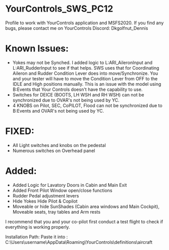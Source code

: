 # YourControls_SWS_PC12
Profile to work with YourControls application and MSFS2020. If you find any bugs, please contact me on YourControls Discord: Dkgolfnut_Dennis 

# Known Issues:
  - Yokes may not be Synched. I added logic to L:ARI_AileronInput and L:ARI_RudderInput to see if that helps. SWS uses that for Coordinating Aileron and Rudder
     Condition Lever does into move/Synchronize. You and your tester will have to move the Condition Lever from OFF to the IDLE and High  positions manually.
     This is an issue with the model using B:Events that Your Controls doesn't have the capability to use.
  - Switches for DEICE (BOOTS, LH WSH and RH WSH) can not be synchronized due to OVAR's not being used by YC.
  - 4 KNOBS on Pilot, SEC, CoPILOT, Flood can not be synchronized due to B:Events and OVAR's not being used by YC.

# FIXED:
   - All Light switches and knobs on the pedestal
   - Numerous switches on Overhead panel

# Added:
  - Added Logic for Lavatory Doors in Cabin and Main Exit
  - Added Front Pilot Window open/close functions
  - Rudder Pedal adjustment levers
  - Hide Yokes Hide Pilot & Copilot
  - Moveable or hide SunShades (Cabin area windows and Main Cockpit), Moveable seats, tray tables and Arm rests

I recommend that you and your co-pilot first conduct a test flight to check if everything is working properly.

Installation Path: Paste it into : C:\Users\username\AppData\Roaming\YourControls\definitions\aircraft
